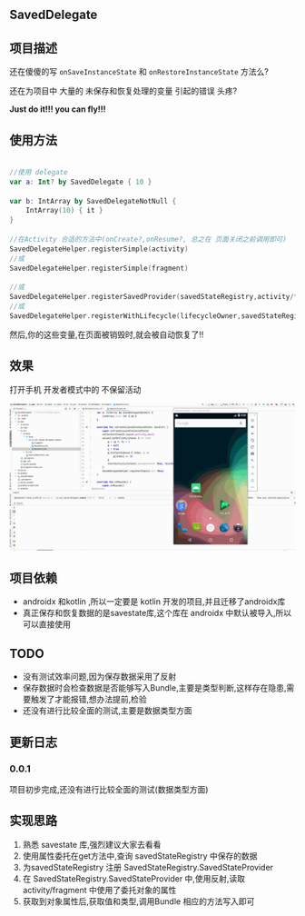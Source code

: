 ## SavedDelegate

## 项目描述

还在傻傻的写 `onSaveInstanceState` 和 `onRestoreInstanceState` 方法么?

还在为项目中 大量的 未保存和恢复处理的变量 引起的错误 头疼?

**Just do it!!! you can fly!!!**

## 使用方法

```kotlin

//使用 delegate
var a: Int? by SavedDelegate { 10 }

var b: IntArray by SavedDelegateNotNull {
    IntArray(10) { it }
}

//在Activity 合适的方法中(onCreate?,onResume?, 总之在 页面关闭之前调用即可)
SavedDelegateHelper.registerSimple(activity)
//或
SavedDelegateHelper.registerSimple(fragment)

//或
SavedDelegateHelper.registerSavedProvider(savedStateRegistry,activity/fragment)
//或
SavedDelegateHelper.registerWithLifecycle(lifecycleOwner,savedStateRegistry,activity/fragment)
```

然后,你的这些变量,在页面被销毁时,就会被自动恢复了!!

## 效果

打开手机 开发者模式中的 不保留活动

![screen](./screen/screen.gif)


## 项目依赖

- androidx 和kotlin ,所以一定要是 kotlin 开发的项目,并且迁移了androidx库
- 真正保存和恢复数据的是savestate库,这个库在 androidx 中默认被导入,所以可以直接使用

## TODO

- 没有测试效率问题,因为保存数据采用了反射
- 保存数据时会检查数据是否能够写入Bundle,主要是类型判断,这样存在隐患,需要触发了才能报错,想办法提前,检验
- 还没有进行比较全面的测试,主要是数据类型方面



## 更新日志

###  0.0.1

项目初步完成,还没有进行比较全面的测试(数据类型方面)

## 实现思路

1. 熟悉 savestate 库,强烈建议大家去看看
2. 使用属性委托在get方法中,查询 savedStateRegistry 中保存的数据
3. 为savedStateRegistry 注册 SavedStateRegistry.SavedStateProvider
4. 在 SavedStateRegistry.SavedStateProvider 中,使用反射,读取 activity/fragment 中使用了委托对象的属性
5. 获取到对象属性后,获取值和类型,调用Bundle 相应的方法写入即可
